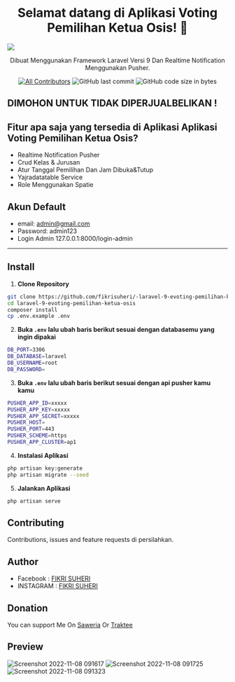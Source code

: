 <h1 align="center">Selamat datang di Aplikasi Voting Pemilihan Ketua Osis! 👋</h1>
<img src="https://user-images.githubusercontent.com/61069138/200459674-928d1bfc-a291-4c06-a343-0b964c04c64b.png" >


<p align="center">Dibuat Menggunakan Framework Laravel Versi 9 Dan Realtime Notification Menggunakan Pusher.</p>
<div align="center">

[![All Contributors](https://img.shields.io/github/contributors/fikrisuheri/-laravel-9-evoting-pemilihan-ketua-osis)](https://github.com/fikrisuheri/-laravel-9-evoting-pemilihan-ketua-osis/graphs/contributors)
![GitHub last commit](https://img.shields.io/github/last-commit/fikrisuheri/-laravel-9-evoting-pemilihan-ketua-osis.svg)
![GitHub code size in bytes](https://img.shields.io/github/languages/code-size/fikrisuheri/-laravel-9-evoting-pemilihan-ketua-osis)
</div>

## DIMOHON UNTUK TIDAK DIPERJUALBELIKAN !

## Fitur apa saja yang tersedia di Aplikasi Aplikasi Voting Pemilihan Ketua Osis?

- Realtime Notification Pusher
- Crud Kelas & Jurusan
- Atur Tanggal Pemilihan Dan Jam Dibuka&Tutup
- Yajradatatable Service
- Role Menggunakan Spatie


## Akun Default

- email: admin@gmail.com
- Password: admin123
- Login Admin 127.0.0.1:8000/login-admin
---

## Install

1. **Clone Repository**

```bash
git clone https://github.com/fikrisuheri/-laravel-9-evoting-pemilihan-ketua-osis.git
cd laravel-9-evoting-pemilihan-ketua-osis
composer install
cp .env.example .env
```

2. **Buka `.env` lalu ubah baris berikut sesuai dengan databasemu yang ingin dipakai**

```bash
DB_PORT=3306
DB_DATABASE=laravel
DB_USERNAME=root
DB_PASSWORD=
```

3. **Buka `.env` lalu ubah baris berikut sesuai dengan api pusher kamu kamu**

```bash
PUSHER_APP_ID=xxxxx
PUSHER_APP_KEY=xxxxx
PUSHER_APP_SECRET=xxxxx
PUSHER_HOST=
PUSHER_PORT=443
PUSHER_SCHEME=https
PUSHER_APP_CLUSTER=ap1
```


4. **Instalasi Aplikasi**

```bash
php artisan key:generate
php artisan migrate --seed
```

5. **Jalankan Aplikasi**

```bash
php artisan serve
```


## Contributing

Contributions, issues and feature requests di persilahkan.


## Author

- Facebook : <a href="https://web.facebook.com/ahmad.ari.9847/"> FIKRI SUHERI</a>
- INSTAGRAM : <a href="https://www.instagram.com/fikrisuheri__"> FIKRI SUHERI</a>

## Donation

You can support Me On [Saweria](https://saweria.co/fikrisuheri) Or [Traktee](https://trakteer.id/fikri-suheri)

## Preview

![Screenshot 2022-11-08 091617](https://user-images.githubusercontent.com/61069138/200460242-f67d1e6c-f963-4239-ae6f-f4c43bcdd006.png)
![Screenshot 2022-11-08 091725](https://user-images.githubusercontent.com/61069138/200460249-771bdd9d-2441-4f1f-b942-5e5081b3c554.png)
![Screenshot 2022-11-08 091323](https://user-images.githubusercontent.com/61069138/200460252-5ad6418a-08f3-455b-add9-9f90bb9bae28.png)


